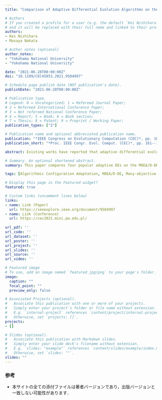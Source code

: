 ```yaml
---
title: "Comparison of Adaptive Differential Evolution Algorithms on the MOEA/D-DE Framework"

# Authors
# If you created a profile for a user (e.g. the default `Kei Nishihara` user), write the username (folder name) here 
# and it will be replaced with their full name and linked to their profile.
authors:
- Kei Nishihara
- Masaya Nakata

# Author notes (optional)
author_notes:
- "Yokohama National University"
- "Yokohama National University"

date: "2021-06-28T00:00:00Z"
doi: "10.1109/CEC45853.2021.9504997"

# Schedule page publish date (NOT publication's date).
publishDate: "2021-06-28T00:00:00Z"

# Publication type.
# Legend: 0 = Uncategorized; 1 = Refereed Journal Paper;
# 2 = Refereed International Conference Paper;
# 3 = Not refereed National Conference Paper;
# 4 = Report; 5 = Book; 6 = Book section;
# 7 = Thesis; 8 = Patent; 9 = Preprint / Working Paper; 
publication_types: ["2"]

# Publication name and optional abbreviated publication name.
publication: "*IEEE Congress on Evolutionary Computation (CEC)*, pp. 161--168"
publication_short: "*Proc. IEEE Congr. Evol. Comput. (CEC)*, pp. 161--168"

abstract: Existing works have reported that adaptive differential evolution algorithms, i.e., adaptive DEs, improve the MOEA/D-DE algorithm, but this result is limited to small-scale multi-objective optimization problems. This paper compares four popular adaptive DEs on the MOEA/D-DE framework to evaluate their scalability to the number of decision variables and objectives. Specifically, we employ jDE, JADE, EPSDE, and SaDE in this paper. Our experimental results provide the following novel observations. MOEA/D-DE with JADE derives the best average rank on small-scale problems. However, the performances of MOEA/D-DE with JADE, EPSDE, and SaDE gradually degrade with the increase of the problem scale. In contrast, jDE stably improves the performance of MOEA/D-DE on large-scale problems employed in this paper (i.e., 11 objectives and 100 decision variables). Thus, we find a critical tradeoff among adaptive DEs in terms of the scalability of the MOEA/D-DE framework; a statistical adaption like JADE is suitable for small-scale problems, but a randomization adaptation like jDE is effective with the increase of the problem scale. Our results also suggest that parameter-only adaptation can be suitable for MOEA/D-DE regardless of the problem scale.

# Summary. An optional shortened abstract.
summary: This paper compares four popular adaptive DEs on the MOEA/D-DE framework to evaluate their scalability to the number of decision variables and objectives. Specifically, we employ jDE, JADE, EPSDE, and SaDE in this paper. Our experimental results provide several novel observations.

tags: [Algorithmic Configuration Adaptation, MOEA/D-DE, Many-objective Optimization]

# Display this page in the Featured widget?
featured: true

# Custom links (uncomment lines below)
links:
- name: Link (Paper)
  url: https://ieeexplore.ieee.org/document/9504997
- name: Link (Conference)
  url: https://cec2021.mini.pw.edu.pl/
 
url_pdf: ''
url_code: ''
url_dataset: ''
url_poster: ''
url_project: ''
url_slides: ''
url_source: ''
url_video: ''

# Featured image
# To use, add an image named `featured.jpg/png` to your page's folder. 
image:
  caption: ""
  focal_point: ""
  preview_only: false

# Associated Projects (optional).
#   Associate this publication with one or more of your projects.
#   Simply enter your project's folder or file name without extension.
#   E.g. `internal-project` references `content/project/internal-project/index.md`.
#   Otherwise, set `projects: []`.
projects:
- []

# Slides (optional).
#   Associate this publication with Markdown slides.
#   Simply enter your slide deck's filename without extension.
#   E.g. `slides: "example"` references `content/slides/example/index.md`.
#   Otherwise, set `slides: ""`.
slides: ""
---
```


### 参考

- 本サイトの全ての添付ファイルは著者バージョンであり，出版バージョンと一致しない可能性があります．